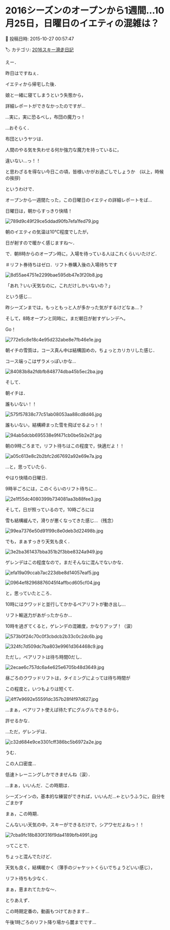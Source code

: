 # 2016シーズンのオープンから1週間…10月25日，日曜日のイエティの混雑は？

📅 投稿日時: 2015-10-27 00:57:47

🏷️ カテゴリ: [2016スキー滑走日記](c70c67ed5248e9432b899dcd5747048bb.md)

えー．


昨日はですねぇ．


イエティから帰宅した後．


娘と一緒に寝てしまうという失態から，


詳細レポートができなかったのですが…





…実に，実に恐るべし，布団の魔力っ！


…おそらく．


布団というヤツは．


人間のやる気を失わせる何か強力な魔力を持っているに，


違いない…っ！！


と思わざるを得ない今日この頃，皆様いかがお過ごしでしょうか　(以上，時候の挨拶)





というわけで．


オープンから一週間たった，この日曜日のイエティの詳細レポートをば…





日曜日は，朝からすっきり快晴！




![789d9c49f29ce5ddad90fb7efa1fed79.jpg](images/789d9c49f29ce5ddad90fb7efa1fed79.jpg)




朝のイエティの気温は10℃程度でしたが，


日が射すので暖かく感じますね～．





で．朝8時からのオープン時に，入場を待っている人はこれくらいいたけど．


＃リフト券待ちはゼロ．リフト券購入後の入場待ちです




![8d55ae4751e2299bae595db47e3f20b8.jpg](images/8d55ae4751e2299bae595db47e3f20b8.jpg)




「あれ？いい天気なのに，これだけしかいないの？」


という感じ…


昨シーズンまでは，もっともっと人が多かった気がするけどなぁ…？





そして，8時オープンと同時に，まだ朝日が射すゲレンデへ，


Go！




![772e5c8e18c4e95d232abe8e7fb46e1e.jpg](images/772e5c8e18c4e95d232abe8e7fb46e1e.jpg)







朝イチの雪質は，コース真ん中は結構固めの，ちょっとカリカリした感じ．


コース端っこはザラメっぽいかな…




![84083b8a2fdbfb848774dba45b5ec2ba.jpg](images/84083b8a2fdbfb848774dba45b5ec2ba.jpg)







そして．


朝イチは．


誰もいない！！




![575f57838c77c51ab08053aa88cd8d46.jpg](images/575f57838c77c51ab08053aa88cd8d46.jpg)




誰もいない，結構締まった雪を飛ばせるよっ！！




![94ab5dcbb695538e9f471cb0be5b2e2f.jpg](images/94ab5dcbb695538e9f471cb0be5b2e2f.jpg)




朝の9時ごろまで，リフト待ちはこの程度で，快適だよ！！




![a05c613e8c2b2bfc2d67692a92e69e7a.jpg](images/a05c613e8c2b2bfc2d67692a92e69e7a.jpg)




…と，思っていたら．





やはり快晴の日曜日．


9時半ごろには，このくらいのリフト待ちに…




![2e1f55dc4080399b734081aa3b88fee3.jpg](images/2e1f55dc4080399b734081aa3b88fee3.jpg)




そして，日が照っているので，10時ごろには


雪も結構緩んで，滑りが悪くなってきた感じ…（残念）




![99ea7376e50d91f99c8e0deb3d22498b.jpg](images/99ea7376e50d91f99c8e0deb3d22498b.jpg)







でも，まぁすっきり天気も良く．




![3e2ba361437bba351b2f3bbe8324a949.jpg](images/3e2ba361437bba351b2f3bbe8324a949.jpg)




ゲレンデはこの程度なので，まだそんなに混んでないかな．




![efa19a09ccab7ac223dbe8d14057eaf5.jpg](images/efa19a09ccab7ac223dbe8d14057eaf5.jpg)









![0964ef82968876045f4affbcd605cf04.jpg](images/0964ef82968876045f4affbcd605cf04.jpg)







と，思っていたところ．


10時にはクワッドと並行してかかるペアリフトが動き出し…


リフト輸送力があがったからか…


10時を過ぎてくると，ゲレンデの混雑度，かなりアップ！（涙）




![573b0f24c70c0f3cbdcb2b33c0c2dc6b.jpg](images/573b0f24c70c0f3cbdcb2b33c0c2dc6b.jpg)









![324fc7d509dc7ba803e9961d364468c9.jpg](images/324fc7d509dc7ba803e9961d364468c9.jpg)




ただし，ペアリフトは待ち時間0だし．




![2ecae6c757dc6a4e625e6705b48d3649.jpg](images/2ecae6c757dc6a4e625e6705b48d3649.jpg)




昼ごろのクワッドリフトは，タイミングによっては待ち時間が


この程度と，いつもよりは短くて．




![4ff7e9692e55591dc357b28f4f97d627.jpg](images/4ff7e9692e55591dc357b28f4f97d627.jpg)




…まぁ，ペアリフト使えば待たずにグルグルできるから，


許せるかな．





…ただ，ゲレンデは．




![c32d684e9ce3301cff386bc5b6972a2e.jpg](images/c32d684e9ce3301cff386bc5b6972a2e.jpg)




うむ．


この人口密度…


低速トレーニングしかできませんね（涙）．


…まぁ，いいんだ．この時期は．


シーズンインの，基本的な練習ができれば，いいんだ…←というふうに，自分をごまかす





まぁ，この時期．


こんないい天気の中，スキーができるだけで，シアワセだよねっ！！




![7cba9fc18b830f316f9da4189bfb4991.jpg](images/7cba9fc18b830f316f9da4189bfb4991.jpg)







ってことで．


ちょっと混んでたけど．


天気も良く，結構暖かく（薄手のジャケットくらいでちょうどいい感じ），


リフト待ちも少なく．


まぁ，恵まれてたかな～．





とりあえず．


この時期定番の，動画もつけておきます…


午後1時ごろのリフト降り場から麓までです…
